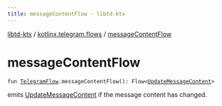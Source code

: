 ```yaml
---
title: messageContentFlow - libtd-ktx
---
```


[libtd-ktx](../index.html) / [kotlinx.telegram.flows](index.html) / [messageContentFlow](./message-content-flow.html)

# messageContentFlow

`fun `[`TelegramFlow`](../kotlinx.telegram.core/-telegram-flow/index.html)`.messageContentFlow(): Flow<`[`UpdateMessageContent`](https://tdlibx.github.io/td/docs/org/drinkless/td/libcore/telegram/TdApi.UpdateMessageContent.html)`>`

emits [UpdateMessageContent](https://tdlibx.github.io/td/docs/org/drinkless/td/libcore/telegram/TdApi.UpdateMessageContent.html) if the message content has changed.

